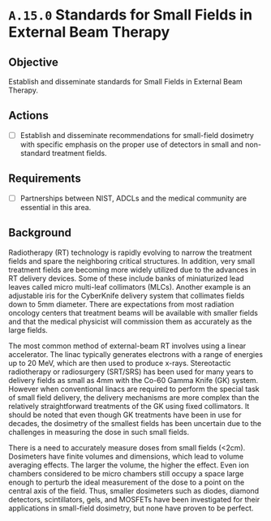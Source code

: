 # `A.15.0` Standards for Small Fields in External Beam Therapy

## Objective

Establish and disseminate standards for Small Fields in External Beam Therapy.

## Actions

- [ ] Establish and disseminate recommendations for small-field dosimetry with
specific emphasis on the proper use of detectors in small and non-standard
treatment fields.

## Requirements

- [ ] Partnerships between NIST, ADCLs and the medical community are
essential in this area.

## Background

Radiotherapy (RT) technology is rapidly evolving to narrow the treatment fields
and spare the neighboring critical structures. In addition, very small treatment
fields are becoming more widely utilized due to the advances in RT delivery
devices. Some of these include banks of miniaturized lead leaves called micro
multi-leaf collimators (MLCs). Another example is an adjustable iris for the
CyberKnife delivery system that collimates fields down to 5mm diameter. There
are expectations from most radiation oncology centers that treatment beams will
be available with smaller fields and that the medical physicist will commission
them as accurately as the large fields.

The most common method of external-beam RT involves using a linear accelerator.
The linac typically generates electrons with a range of energies up to 20 MeV,
which are then used to produce x-rays. Stereotactic radiotherapy or radiosurgery
(SRT/SRS) has been used for many years to delivery fields as small as 4mm with
the Co-60 Gamma Knife (GK) system. However when conventional linacs are required
to perform the special task of small field delivery, the delivery mechanisms are
more complex than the relatively straightforward treatments of the GK using
fixed collimators. It should be noted that even though GK treatments have been
in use for decades, the dosimetry of the smallest fields has been uncertain due
to the challenges in measuring the dose in such small fields.

There is a need to accurately measure doses from small fields (<2cm). Dosimeters
have finite volumes and dimensions, which lead to volume averaging effects. The
larger the volume, the higher the effect. Even ion chambers considered to be
micro chambers still occupy a space large enough to perturb the ideal measurement
of the dose to a point on the central axis of the field. Thus, smaller
dosimeters such as diodes, diamond detectors, scintillators, gels, and MOSFETs
have been investigated for their applications in small-field dosimetry, but none
have proven to be perfect.
